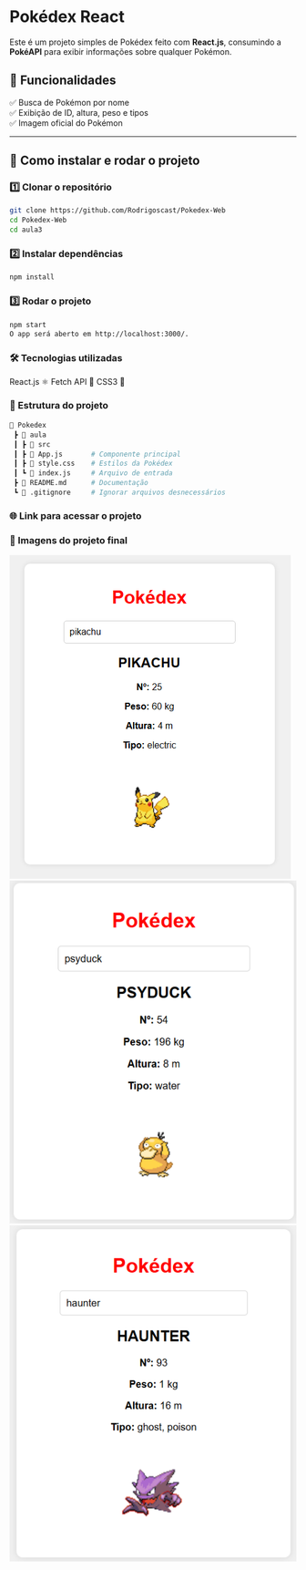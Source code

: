 # Pokédex React

Este é um projeto simples de Pokédex feito com **React.js**, consumindo a **PokéAPI** para exibir informações sobre qualquer Pokémon.

## 📌 Funcionalidades
✅ Busca de Pokémon por nome  
✅ Exibição de ID, altura, peso e tipos  
✅ Imagem oficial do Pokémon  

---

## 🚀 Como instalar e rodar o projeto

### 1️⃣ Clonar o repositório
```bash
git clone https://github.com/Rodrigoscast/Pokedex-Web
cd Pokedex-Web
cd aula3
```

### 2️⃣ Instalar dependências
```bash
npm install
```

### 3️⃣ Rodar o projeto
```bash
npm start
O app será aberto em http://localhost:3000/.
```

### 🛠️ Tecnologias utilizadas
React.js ⚛️
Fetch API 📡
CSS3 🎨

### 📜 Estrutura do projeto
```bash
📂 Pokedex
 ┣ 📂 aula
 ┃ ┣ 📂 src
 ┃ ┣ 📜 App.js       # Componente principal
 ┃ ┣ 📜 style.css    # Estilos da Pokédex
 ┃ ┗ 📜 index.js     # Arquivo de entrada
 ┣ 📜 README.md      # Documentação
 ┗ 📜 .gitignore     # Ignorar arquivos desnecessários
```

### 🌐 Link para acessar o projeto


### 🎨 Imagens do projeto final

![Pokédex Preview - Pikachu](assets/pikachu.png)
![Pokédex Preview - Psyduck](assets/psyduck.png)
![Pokédex Preview - Haunter](assets/haunter.png)
